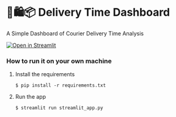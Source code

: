 # 🍱🛍️📦 Delivery Time Dashboard

A Simple Dashboard of Courier Delivery Time Analysis

[![Open in Streamlit](https://static.streamlit.io/badges/streamlit_badge_black_white.svg)](https://courier-delivery-time-dashboard.streamlit.app/)

### How to run it on your own machine

1. Install the requirements

   ```
   $ pip install -r requirements.txt
   ```

2. Run the app

   ```
   $ streamlit run streamlit_app.py
   ```
